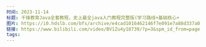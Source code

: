 ```yaml
---
时间: 2023-11-14
标题: 千锋教育Java全套教程，史上最全java入门教程完整版(学习路线+基础核心+
图片: https://i0.hdslb.com/bfs/archive/e4cad1016462146f7e091e7a88d337a0fb3d7d71.jpg@518w_290h_1c_!web-video-share-cover.webp
链接: https://www.bilibili.com/video/BV1Zu4y18739/?p=3&spm_id_from=pageDriver&vd_source=e815fa5e2c428a98163e9d19be40ec58
tags:
---
```




